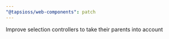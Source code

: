 ```yaml
---
"@tapsioss/web-components": patch
---
```


Improve selection controllers to take their parents into account
  